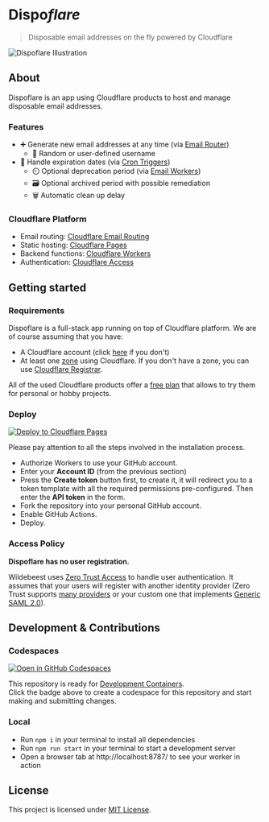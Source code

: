 # Dispo<em>flare</em>

> Disposable email addresses on the fly powered by Cloudflare

![Dispoflare Illustration](.design/illustration.svg)

## About

Dispoflare is an app using Cloudflare products to host and manage disposable email addresses.

### Features

- ➕ Generate new email addresses at any time (via [Email Router](https://developers.cloudflare.com/email-routing/))
  - 🔀 Random or user-defined username
- 📅 Handle expiration dates (via [Cron Triggers](https://developers.cloudflare.com/workers/platform/triggers/cron-triggers/))
  - ⏲️ Optional deprecation period (via [Email Workers](https://developers.cloudflare.com/email-routing/email-workers/))
  - 🗃️ Optional archived period with possible remediation
  - 🗑️ Automatic clean up delay

### Cloudflare Platform

- Email routing: [Cloudflare Email Routing](https://www.cloudflare.com/products/email-routing/)
- Static hosting: [Cloudflare Pages](https://pages.cloudflare.com/)
- Backend functions: [Cloudflare Workers](https://workers.cloudflare.com/)
- Authentication: [Cloudflare Access](https://www.cloudflare.com/products/zero-trust/access/)

## Getting started

### Requirements

Dispoflare is a full-stack app running on top of Cloudflare platform.
We are of course assuming that you have:

- A Cloudflare account (click [here](https://dash.cloudflare.com/sign-up) if you don't)
- At least one [zone](https://www.cloudflare.com/learning/dns/glossary/dns-zone/) using Cloudflare.
  If you don't have a zone, you can use [Cloudflare Registrar](https://www.cloudflare.com/products/registrar/).

All of the used Cloudflare products offer a [free plan](https://www.cloudflare.com/plans/) that allows to try them for personal or hobby projects.

### Deploy

[![Deploy to Cloudflare Pages](https://deploy.workers.cloudflare.com/button)](https://deploy.workers.cloudflare.com/?url=https://github.com/LeoColomb/dispoflare&authed=true&apiTokenTmpl=%5B%7B%22key%22%3A%22page%22%2C%22type%22%3A%22edit%22%7D%2C%7B%22key%22%3A%22workers_kv_storage%22%2C%22type%22%3A%22edit%22%7D%2C%7B%22key%22%3A%22workers_scripts%22%2C%22type%22%3A%22edit%22%7D%2C%7B%22key%22%3A%22access%22%2C%22type%22%3A%22edit%22%7D%2C%7B%22key%22%3A%22email_routing_address%22%2C%22type%22%3A%22read%22%7D%2C%7B%22key%22%3A%22email_routing_rule%22%2C%22type%22%3A%22edit%22%7D%2C%7B%22key%22%3A%22zone%22%2C%22type%22%3A%22read%22%7D%5D&apiTokenName=Dispoflare)

Please pay attention to all the steps involved in the installation process.

- Authorize Workers to use your GitHub account.
- Enter your **Account ID** (from the previous section)
- Press the **Create token** button first, to create it, it will redirect you to a token template with all the required permissions pre-configured.
  Then enter the **API token** in the form.
- Fork the repository into your personal GitHub account.
- Enable GitHub Actions.
- Deploy.

### Access Policy

**Dispoflare has no user registration.**

Wildebeest uses [Zero Trust Access](https://www.cloudflare.com/products/zero-trust/access/) to handle user authentication.
It assumes that your users will register with another identity provider (Zero Trust supports [many providers](https://developers.cloudflare.com/cloudflare-one/identity/idp-integration/) or your custom one that implements [Generic SAML 2.0](https://developers.cloudflare.com/cloudflare-one/identity/idp-integration/generic-saml/)).

## Development & Contributions

### Codespaces

[![Open in GitHub Codespaces](https://github.com/codespaces/badge.svg)](https://github.com/codespaces/new?hide_repo_select=true&ref=main&repo=586503021)

This repository is ready for [Development Containers](https://containers.dev/).  
Click the badge above to create a codespace for this repository and start making and submitting changes.

### Local

- Run `npm i` in your terminal to install all dependencies
- Run `npm run start` in your terminal to start a development server
- Open a browser tab at http://localhost:8787/ to see your worker in action

## License

This project is licensed under [MIT License](LICENSE).
